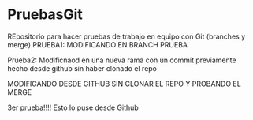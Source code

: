 # PruebasGit
REpositorio para hacer pruebas de trabajo en equipo con Git (branches y merge)
PRUEBA1: MODIFICANDO EN BRANCH PRUEBA


Prueba2: Modificnaod en una nueva rama con un commit previamente hecho desde github sin haber clonado el repo

MODIFICANDO DESDE GITHUB SIN CLONAR EL REPO Y PROBANDO EL MERGE


3er prueba!!!! Esto lo puse desde Github
